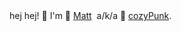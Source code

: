 <table>
   hej hej! 👋 I'm 🔮 <a href="https://mattlaughl.in">Matt</a>&nbsp;&nbsp;a/k/a 🍵 <a href="https://cozypunk.io">cozyPunk</a>.</br>
</table>
